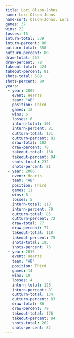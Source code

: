 ```yaml
---
title: Lori Olson-Johns
name: Lori Olson-Johns
name-sort: Olson-Johns, Lori
games: 37
wins: 22
losses: 15
inturn-total: 339
inturn-percent: 80
outturn-total: 350
outturn-percent: 80
draw-total: 265
draw-percent: 78
takeout-total: 424
takeout-percent: 81
shots-total: 689
shots-percent: 80
years:
 - year: 2005
   event: Hearts
   team: "AB"
   position: Third
   games: 12
   wins: 6
   losses: 6
   inturn-total: 101
   inturn-percent: 81
   outturn-total: 131
   outturn-percent: 81
   draw-total: 102
   draw-percent: 78
   takeout-total: 130
   takeout-percent: 84
   shots-total: 232
   shots-percent: 81
 - year: 2006
   event: Hearts
   team: "AB"
   position: Third
   games: 11
   wins: 6
   losses: 5
   inturn-total: 110
   inturn-percent: 79
   outturn-total: 85
   outturn-percent: 72
   draw-total: 77
   draw-percent: 77
   takeout-total: 118
   takeout-percent: 75
   shots-total: 195
   shots-percent: 76
 - year: 2015
   event: Hearts
   team: "AB"
   position: Third
   games: 14
   wins: 10
   losses: 4
   inturn-total: 128
   inturn-percent: 81
   outturn-total: 134
   outturn-percent: 83
   draw-total: 86
   draw-percent: 79
   takeout-total: 176
   takeout-percent: 84
   shots-total: 262
   shots-percent: 82
---
```

